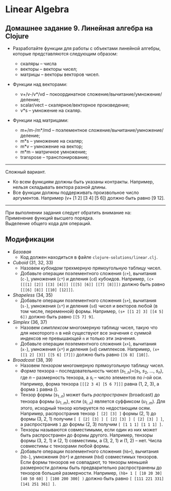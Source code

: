# Linear Algebra

## Домашнее задание 9. Линейная алгебра на Clojure

* Разработайте функции для работы с объектами линейной алгебры, которые представляются следующим образом:
  + скаляры – числа
  + векторы – векторы чисел;
  + матрицы – векторы векторов чисел.
  
* Функции над векторами:
  - v+/v-/v*/vd – покоординатное сложение/вычитание/умножение/деление;
  - scalar/vect – скалярное/векторное произведение;
  - v*s – умножение на скаляр.
  
* Функции над матрицами:
  - m+/m-/m*/md – поэлементное сложение/вычитание/умножение/деление;
  - m*s – умножение на скаляр;
  - m*v – умножение на вектор;
  - m*m – матричное умножение;
  - transpose – транспонирование;

---

Сложный вариант.
* Ко всем функциям должны быть указаны контракты. Например, нельзя складывать вектора разной длины.
* Все функции должны поддерживать произвольное число аргументов. Например (v+ [1 2] [3 4] [5 6]) должно быть равно [9 12].

---

При выполнении задания следует обратить внимание на:\
Применение функций высшего порядка.\
Выделение общего кода для операций.

## Модификации
 * *Базовая*
    * Код должен находиться в файле `clojure-solutions/linear.clj`.
 * *Cuboid* (31, 32, 33)
    * Назовем _кубоидом_ трехмерную прямоугольную таблицу чисел.
    * Добавьте операции поэлементного 
        сложения (`c+`), вычитания (`c-`), умножения (`c*`) и деления (`cd`) 
        кубоидов.
        Например, `(с+ [[[1] [2]] [[3] [4]]] [[[5] [6]] [[7] [8]]])` 
        должно быть равно `[[[6] [8]] [[10] [12]]]`.
 * *Shapeless* (34, 35)
    * Добавьте операции поэлементного 
        сложения (`s+`), вычитания (`s-`), умножения (`s*`) и деления (`sd`)
        чисел и векторов любой (в том числе, переменной) формы.
        Например, `(s+ [[1 2] 3] [[4 5] 6])` 
        должно быть равно `[[5 7] 9]`.
 * *Simplex* (36, 37)
    * Назовем _симплексом_ многомерную таблицу чисел, 
      такую что для некоторого `n` в ней существуют все значения
      с суммой индексов не превышающей `n` и только эти значения.
    * Добавьте операции поэлементного 
        сложения (`x+`), вычитания (`x-`), умножения (`x*`) и деления (`xd`) 
        симплексов.
        Например, `(x+ [[1 2] [3]] [[5 6] [7]])` 
        должно быть равно `[[6 8] [10]]`.
 * *Broadcast* (38, 39)
    * Назовем _тензором_ многомерную прямоугольную таблицу чисел.
    * _Форма_ тензора – последовательность чисел
        (_s_<sub>1..n</sub>)=(_s_<sub>1</sub>, _s_<sub>2</sub>, …, _s<sub>n</sub>_), где
        _n_ – размерность тензора, а _s<sub>i</sub>_ – число элементов
        по _i_-ой оси.
      Например, форма тензора `[[[2 3 4] [5 6 7]]]`  равна (1, 2, 3),
      а форма `1` равна ().
    * Тензор формы (_s_<sub>1.._n_</sub>) может быть _распространен_ (broadcast)
      до тензора формы (_u_<sub>1.._m_</sub>), если (_s_<sub>i.._n_</sub>) является
      суффиксом (_u<sub>1..m</sub>_). 
      Для этого, исходный тензор копируется по недостающим осям.
      Например, распространив тензор `[ [2] [3] ]` формы (2, 1) до
      формы (3, 2, 1) получим `[ [ [2] [3] ] [ [2] [3] ] [ [2] [3] ] ]`,
      а распространив `1` до формы (2, 3) получим `[ [1 1 1] [1 1 1] ]`.
    * Тензоры называются совместимыми, если один из них может быть распространен
      до формы другого.
      Например, тензоры формы (3, 2, 1) и (2, 1) совместимы, а
      (3, 2, 1) и (1, 2) – нет. Числа совместимы с тензорами любой формы.
    * Добавьте операции поэлементного 
      сложения (`hb+`), вычитания (`hb-`), умножения (`hb*`) и деления (`hbd`)
      совместимых тензоров.
      Если формы тензоров не совпадают, то тензоры меньшей размерности
      должны быть предварительно распространены до тензоров большей размерности.
      Например, `(hb+ 1 [ [10 20 30] [40 50 60] ] [100 200 300] )` 
      должно быть равно `[ [111 221 331] [141 251 361] ]`.
